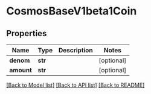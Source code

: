 # CosmosBaseV1beta1Coin

## Properties
Name | Type | Description | Notes
------------ | ------------- | ------------- | -------------
**denom** | **str** |  | [optional] 
**amount** | **str** |  | [optional] 

[[Back to Model list]](../README.md#documentation-for-models) [[Back to API list]](../README.md#documentation-for-api-endpoints) [[Back to README]](../README.md)

